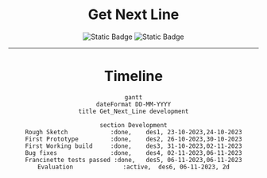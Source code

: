 <div align = "center">

# Get Next Line


![Static Badge](https://img.shields.io/badge/Score-%3F%2F100-green?style=for-the-badge&logo=42&labelColor=%23323030&color=%2381D2C7)
![Static Badge](https://img.shields.io/badge/Language-green?style=for-the-badge&logo=C&labelColor=%23323030&color=%2381D2C7)

___


</div>

<div align = "center">

# Timeline

```mermaid
gantt
dateFormat DD-MM-YYYY
title Get_Next_Line development

section Development
Rough Sketch            :done,    des1, 23-10-2023,24-10-2023
First Prototype         :done,    des2, 26-10-2023,30-10-2023
First Working build     :done,    des3, 31-10-2023,02-11-2023
Bug fixes               :done,    des4, 02-11-2023,06-11-2023
Francinette tests passed :done,   des5, 06-11-2023,06-11-2023
Evaluation              :active,  des6, 06-11-2023, 2d
```

</div>
